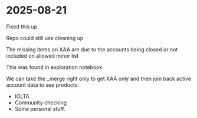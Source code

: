 # 2025-08-21
Fixed this up.

Repo could still use cleaning up

The missing items on XAA are due to the accounts being closed or not included on allowed minor list

This was found in exploration notebook.

We can take the _merge right only to get XAA only and then join back active account data to see products:
- IOLTA
- Community checking
- Some personal stuff.